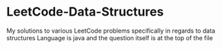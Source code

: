 # LeetCode-Data-Structures
My solutions to various LeetCode problems specifically in regards to data structures
Language is java and the question itself is at the top of the file
